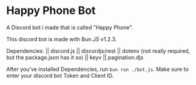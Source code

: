# Happy Phone Bot
A Discord bot i made that is called "Happy Phone".

This discord bot is made with Bun.JS v1.2.3.

Dependencies: || discord.js || discordjs/rest || dotenv (not really required, but the package.json has it so) || keyv || pagination.djs

After you've installed Dependencies, run ```bun run ./bot.js```. Make sure to enter your discord bot Token and Client ID.
